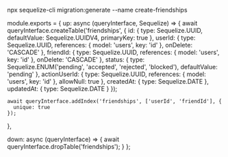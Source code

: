 npx sequelize-cli migration:generate --name create-friendships

module.exports = {
up: async (queryInterface, Sequelize) => {
await queryInterface.createTable('friendships', {
id: {
type: Sequelize.UUID,
defaultValue: Sequelize.UUIDV4,
primaryKey: true
},
userId: {
type: Sequelize.UUID,
references: { model: 'users', key: 'id' },
onDelete: 'CASCADE'
},
friendId: {
type: Sequelize.UUID,
references: { model: 'users', key: 'id' },
onDelete: 'CASCADE'
},
status: {
type: Sequelize.ENUM('pending', 'accepted', 'rejected', 'blocked'),
defaultValue: 'pending'
},
actionUserId: {
type: Sequelize.UUID,
references: { model: 'users', key: 'id' },
allowNull: true
},
createdAt: { type: Sequelize.DATE },
updatedAt: { type: Sequelize.DATE }
});

    await queryInterface.addIndex('friendships', ['userId', 'friendId'], {
      unique: true
    });

},

down: async (queryInterface) => {
await queryInterface.dropTable('friendships');
}
};
